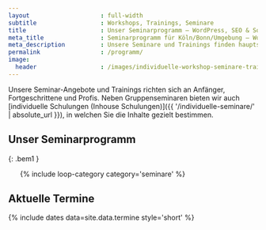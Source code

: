 ```yaml
---
layout                    : full-width
subtitle                  : Workshops, Trainings, Seminare
title                     : Unser Seminarprogramm – WordPress, SEO & Social Media
meta_title                : Seminarprogramm für Köln/Bonn/Umgebung – WordPress, SEO, Social Media
meta_description          : Unsere Seminare und Trainings finden hauptsächlich in Köln, Bonn und der Umgebung statt. Wir schulen Sie in WordPress, SEO und Social Media.
permalink                 : /programm/
image:
  header                  : /images/individuelle-workshop-seminare-trainings.jpg
---
```

<div markdown="1">
Unsere Seminar-Angebote und Trainings richten sich an Anfänger, Fortgeschrittene und Profis. Neben Gruppenseminaren bieten wir auch [individuelle Schulungen (Inhouse Schulungen)]({{ '/individuelle-seminare/' | absolute_url }}), in welchen Sie die Inhalte gezielt bestimmen.
</div>


<div class="grid-x grid-margin-x">
<div class="small-12 large-5 cell" markdown="1">

## Unser Seminarprogramm
{: .bem1 }

<ul class="toc-list">
{% include loop-category category='seminare' %}
</ul>

</div>
<div class="small-12 large-7 cell" markdown="1">


## Aktuelle Termine

{% include dates data=site.data.termine style='short' %}

</div>
</div>
